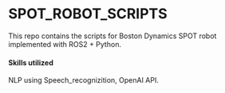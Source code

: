 # SPOT_ROBOT_SCRIPTS

This repo contains the scripts for Boston Dynamics SPOT robot implemented with ROS2 + Python. 

#### Skills utilized
NLP using Speech_recognizition, OpenAI API.
